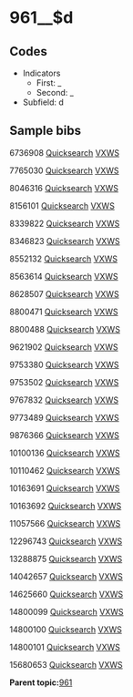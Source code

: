 # 961\_\_$d

## Codes

-   Indicators
    -   First: \_
    -   Second: \_
-   Subfield: d

## Sample bibs

6736908 [Quicksearch](https://search.library.yale.edu/catalog/6736908) [VXWS](http://prodorbis.library.yale.edu:7014/vxws/GetHoldingsService?bibId=6736908)

7765030 [Quicksearch](https://search.library.yale.edu/catalog/7765030) [VXWS](http://prodorbis.library.yale.edu:7014/vxws/GetHoldingsService?bibId=7765030)

8046316 [Quicksearch](https://search.library.yale.edu/catalog/8046316) [VXWS](http://prodorbis.library.yale.edu:7014/vxws/GetHoldingsService?bibId=8046316)

8156101 [Quicksearch](https://search.library.yale.edu/catalog/8156101) [VXWS](http://prodorbis.library.yale.edu:7014/vxws/GetHoldingsService?bibId=8156101)

8339822 [Quicksearch](https://search.library.yale.edu/catalog/8339822) [VXWS](http://prodorbis.library.yale.edu:7014/vxws/GetHoldingsService?bibId=8339822)

8346823 [Quicksearch](https://search.library.yale.edu/catalog/8346823) [VXWS](http://prodorbis.library.yale.edu:7014/vxws/GetHoldingsService?bibId=8346823)

8552132 [Quicksearch](https://search.library.yale.edu/catalog/8552132) [VXWS](http://prodorbis.library.yale.edu:7014/vxws/GetHoldingsService?bibId=8552132)

8563614 [Quicksearch](https://search.library.yale.edu/catalog/8563614) [VXWS](http://prodorbis.library.yale.edu:7014/vxws/GetHoldingsService?bibId=8563614)

8628507 [Quicksearch](https://search.library.yale.edu/catalog/8628507) [VXWS](http://prodorbis.library.yale.edu:7014/vxws/GetHoldingsService?bibId=8628507)

8800471 [Quicksearch](https://search.library.yale.edu/catalog/8800471) [VXWS](http://prodorbis.library.yale.edu:7014/vxws/GetHoldingsService?bibId=8800471)

8800488 [Quicksearch](https://search.library.yale.edu/catalog/8800488) [VXWS](http://prodorbis.library.yale.edu:7014/vxws/GetHoldingsService?bibId=8800488)

9621902 [Quicksearch](https://search.library.yale.edu/catalog/9621902) [VXWS](http://prodorbis.library.yale.edu:7014/vxws/GetHoldingsService?bibId=9621902)

9753380 [Quicksearch](https://search.library.yale.edu/catalog/9753380) [VXWS](http://prodorbis.library.yale.edu:7014/vxws/GetHoldingsService?bibId=9753380)

9753502 [Quicksearch](https://search.library.yale.edu/catalog/9753502) [VXWS](http://prodorbis.library.yale.edu:7014/vxws/GetHoldingsService?bibId=9753502)

9767832 [Quicksearch](https://search.library.yale.edu/catalog/9767832) [VXWS](http://prodorbis.library.yale.edu:7014/vxws/GetHoldingsService?bibId=9767832)

9773489 [Quicksearch](https://search.library.yale.edu/catalog/9773489) [VXWS](http://prodorbis.library.yale.edu:7014/vxws/GetHoldingsService?bibId=9773489)

9876366 [Quicksearch](https://search.library.yale.edu/catalog/9876366) [VXWS](http://prodorbis.library.yale.edu:7014/vxws/GetHoldingsService?bibId=9876366)

10100136 [Quicksearch](https://search.library.yale.edu/catalog/10100136) [VXWS](http://prodorbis.library.yale.edu:7014/vxws/GetHoldingsService?bibId=10100136)

10110462 [Quicksearch](https://search.library.yale.edu/catalog/10110462) [VXWS](http://prodorbis.library.yale.edu:7014/vxws/GetHoldingsService?bibId=10110462)

10163691 [Quicksearch](https://search.library.yale.edu/catalog/10163691) [VXWS](http://prodorbis.library.yale.edu:7014/vxws/GetHoldingsService?bibId=10163691)

10163692 [Quicksearch](https://search.library.yale.edu/catalog/10163692) [VXWS](http://prodorbis.library.yale.edu:7014/vxws/GetHoldingsService?bibId=10163692)

11057566 [Quicksearch](https://search.library.yale.edu/catalog/11057566) [VXWS](http://prodorbis.library.yale.edu:7014/vxws/GetHoldingsService?bibId=11057566)

12296743 [Quicksearch](https://search.library.yale.edu/catalog/12296743) [VXWS](http://prodorbis.library.yale.edu:7014/vxws/GetHoldingsService?bibId=12296743)

13288875 [Quicksearch](https://search.library.yale.edu/catalog/13288875) [VXWS](http://prodorbis.library.yale.edu:7014/vxws/GetHoldingsService?bibId=13288875)

14042657 [Quicksearch](https://search.library.yale.edu/catalog/14042657) [VXWS](http://prodorbis.library.yale.edu:7014/vxws/GetHoldingsService?bibId=14042657)

14625660 [Quicksearch](https://search.library.yale.edu/catalog/14625660) [VXWS](http://prodorbis.library.yale.edu:7014/vxws/GetHoldingsService?bibId=14625660)

14800099 [Quicksearch](https://search.library.yale.edu/catalog/14800099) [VXWS](http://prodorbis.library.yale.edu:7014/vxws/GetHoldingsService?bibId=14800099)

14800100 [Quicksearch](https://search.library.yale.edu/catalog/14800100) [VXWS](http://prodorbis.library.yale.edu:7014/vxws/GetHoldingsService?bibId=14800100)

14800101 [Quicksearch](https://search.library.yale.edu/catalog/14800101) [VXWS](http://prodorbis.library.yale.edu:7014/vxws/GetHoldingsService?bibId=14800101)

15680653 [Quicksearch](https://search.library.yale.edu/catalog/15680653) [VXWS](http://prodorbis.library.yale.edu:7014/vxws/GetHoldingsService?bibId=15680653)

**Parent topic:**[961](../../tags/961/961.md)

